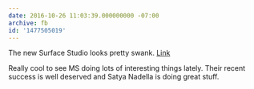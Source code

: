 ```yaml
---
date: 2016-10-26 11:03:39.000000000 -07:00
archive: fb
id: '1477505019'
---
```


The new Surface Studio looks pretty swank. [Link](http://www.theverge.com/circuitbreaker/2016/10/26/13380462/microsoft-surface-studio-pc-computer-announced-features-price-release-date)

Really cool to see MS doing lots of interesting things lately. Their recent success is well deserved and Satya Nadella is doing great stuff.
